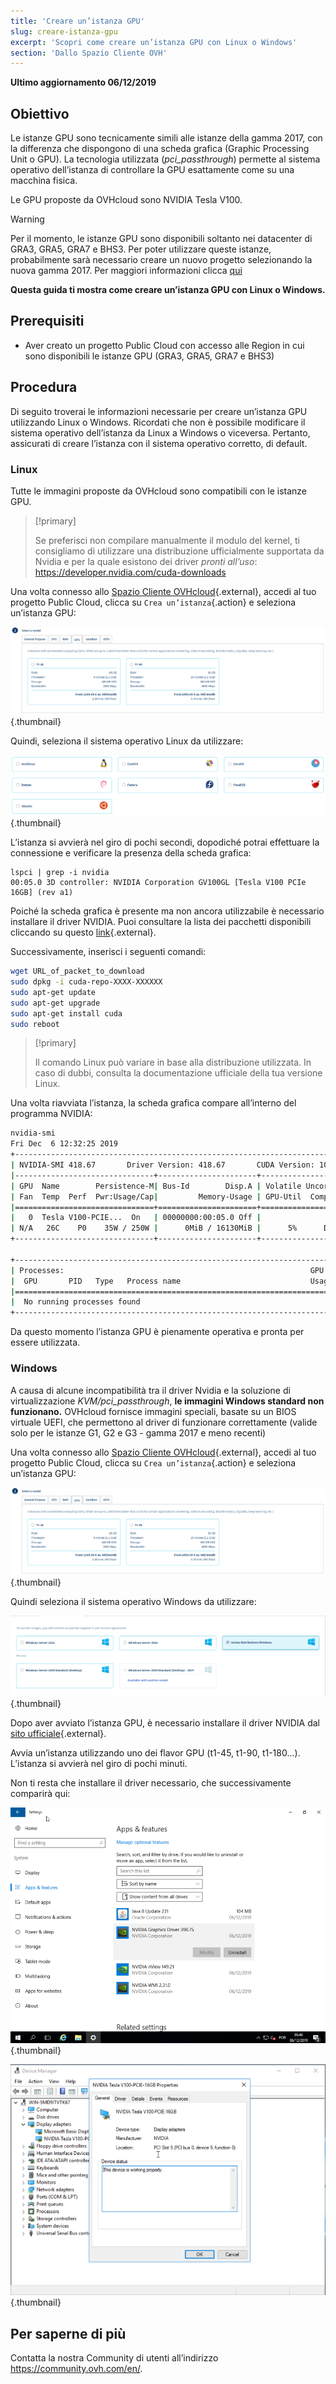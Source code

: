 ```yaml
---
title: 'Creare un’istanza GPU'
slug: creare-istanza-gpu
excerpt: 'Scopri come creare un’istanza GPU con Linux o Windows'
section: 'Dallo Spazio Cliente OVH'
---
```


**Ultimo aggiornamento 06/12/2019**

## Obiettivo

Le istanze GPU sono tecnicamente simili alle istanze della gamma 2017, con la differenza che dispongono di una scheda grafica (Graphic Processing Unit o GPU). La tecnologia utilizzata (*pci_passthrough*) permette al sistema operativo dell’istanza di controllare la GPU esattamente come su una macchina fisica.

Le GPU proposte da OVHcloud sono NVIDIA Tesla V100. 

> [!warning]
>
> Per il momento, le istanze GPU sono disponibili soltanto nei datacenter di GRA3, GRA5, GRA7 e BHS3. Per poter utilizzare queste istanze, probabilmente sarà necessario creare un nuovo progetto selezionando la nuova gamma 2017.  Per maggiori informazioni clicca [qui](https://docs.ovh.com/gb/en/public-cloud/faq-how-to-understand-the-new-flavor-naming-rules-for-the-2017-range/)
> 

**Questa guida ti mostra come creare un’istanza GPU con Linux o Windows.**

## Prerequisiti

- Aver creato un progetto Public Cloud con accesso alle Region in cui sono disponibili le istanze GPU (GRA3, GRA5, GRA7 e BHS3)


## Procedura

Di seguito troverai le informazioni necessarie per creare un’istanza GPU utilizzando Linux o Windows.
Ricordati che non è possibile modificare il sistema operativo dell’istanza da Linux a Windows o viceversa. Pertanto, assicurati di creare l’istanza con il sistema operativo corretto, di default.


### Linux

Tutte le immagini proposte da OVHcloud sono compatibili con le istanze GPU.

> [!primary]
>
> Se preferisci non compilare manualmente il modulo del kernel, ti consigliamo di utilizzare una distribuzione ufficialmente supportata da Nvidia e per la quale esistono dei driver *pronti all’uso*: <https://developer.nvidia.com/cuda-downloads>
> 

Una volta connesso allo [Spazio Cliente OVHcloud](https://www.ovh.com/auth/?action=gotomanager){.external}, accedi al tuo progetto Public Cloud, clicca su `Crea un’istanza`{.action} e seleziona un’istanza GPU:

![/public-cloud](images/gpu.png){.thumbnail}

Quindi, seleziona il sistema operativo Linux da utilizzare:

![/public-cloud](images/linuxchoice.png){.thumbnail}

L’istanza si avvierà nel giro di pochi secondi,  dopodiché potrai effettuare la connessione e verificare la presenza della scheda grafica:  

```ssh
lspci | grep -i nvidia
00:05.0 3D controller: NVIDIA Corporation GV100GL [Tesla V100 PCIe 16GB] (rev a1)
```

Poiché la scheda grafica è presente ma non ancora utilizzabile è necessario installare il driver NVIDIA. Puoi consultare la lista dei pacchetti disponibili cliccando su questo [link](http://developer.download.nvidia.com/compute/cuda/repos/){.external}.

Successivamente, inserisci i seguenti comandi:

```sh
wget URL_of_packet_to_download
sudo dpkg -i cuda-repo-XXXX-XXXXXX
sudo apt-get update
sudo apt-get upgrade
sudo apt-get install cuda
sudo reboot
```

> [!primary]
>
> Il comando Linux può variare in base alla distribuzione utilizzata. In caso di dubbi, consulta la documentazione ufficiale della tua versione Linux. 
> 


Una volta riavviata l’istanza, la scheda grafica compare all’interno del programma NVIDIA:

```sh
nvidia-smi
Fri Dec  6 12:32:25 2019       
+-----------------------------------------------------------------------------+
| NVIDIA-SMI 418.67       Driver Version: 418.67       CUDA Version: 10.1     |
|-------------------------------+----------------------+----------------------+
| GPU  Name        Persistence-M| Bus-Id        Disp.A | Volatile Uncorr. ECC |
| Fan  Temp  Perf  Pwr:Usage/Cap|         Memory-Usage | GPU-Util  Compute M. |
|===============================+======================+======================|
|   0  Tesla V100-PCIE...  On   | 00000000:00:05.0 Off |                    0 |
| N/A   26C    P0    35W / 250W |      0MiB / 16130MiB |      5%      Default |
+-------------------------------+----------------------+----------------------+
                                                                               
+-----------------------------------------------------------------------------+
| Processes:                                                       GPU Memory |
|  GPU       PID   Type   Process name                             Usage      |
|=============================================================================|
|  No running processes found                                                 |
+-----------------------------------------------------------------------------+
```

Da questo momento l’istanza GPU è pienamente operativa e pronta per essere utilizzata.


### Windows

A causa di alcune incompatibilità tra il driver Nvidia e la soluzione di virtualizzazione *KVM/pci_passthrough*, **le immagini Windows standard non funzionano.**
OVHcloud fornisce immagini speciali, basate su un BIOS virtuale UEFI, che permettono al driver di funzionare correttamente (valide solo per le istanze G1, G2 e G3 - gamma 2017 e meno recenti)

Una volta connesso allo [Spazio Cliente OVHcloud](https://www.ovh.com/auth/?action=gotomanager){.external}, accedi al tuo progetto Public Cloud, clicca su `Crea un’istanza`{.action} e seleziona un’istanza GPU:

![/public-cloud](images/gpu.png){.thumbnail}

Quindi seleziona il sistema operativo Windows da utilizzare: 

![/public-cloud](images/oschoice.png){.thumbnail}

Dopo aver avviato l’istanza GPU, è necessario installare il driver NVIDIA dal [sito ufficiale](https://www.nvidia.com/Download/index.aspx){.external}.

Avvia un’istanza utilizzando uno dei flavor GPU (t1-45, t1-90, t1-180...). L’istanza si avvierà nel giro di pochi minuti.

Non ti resta che installare il driver necessario, che successivamente comparirà qui:

![/public-cloud](images/driverson.png){.thumbnail}

![/public-cloud](images/devicemanager.png){.thumbnail}


## Per saperne di più

Contatta la nostra Community di utenti all’indirizzo <https://community.ovh.com/en/>.
